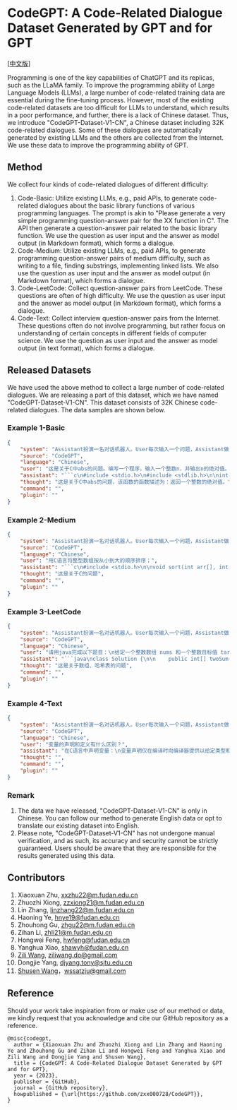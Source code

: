 # CodeGPT: A Code-Related Dialogue Dataset Generated by GPT and for GPT

[[中文版](README.md)]

Programming is one of the key capabilities of ChatGPT and its replicas, such as the LLaMA family. To improve the programming ability of Large Language Models (LLMs), a large number of code-related training data are essential during the fine-tuning process. However, most of the existing code-related datasets are too difficult for LLMs to understand, which results in a poor performance, and further, there is a lack of Chinese dataset. Thus, we introduce "CodeGPT-Dataset-V1-CN", a Chinese dataset including 32K code-related dialogues. Some of these dialogues are automatically generated by existing LLMs and the others are collected from the Internet. We use these data to improve the programming ability of GPT.

## Method

We collect four kinds of code-related dialogues of different difficulty: 

1. Code-Basic: Utilize existing LLMs, e.g., paid APIs, to generate code-related dialogues about the basic library functions of various programming languages. The prompt is akin to "Please generate a very simple programming question-answer pair for the XX function in C". The API then generate a question-answer pair related to the basic library function. We use the question as user input and the answer as model output (in Markdown format), which forms a dialogue.
2. Code-Medium: Utilize existing LLMs, e.g., paid APIs, to generate programming question-answer pairs of medium difficulty,  such as writing to a file, finding substrings, implementing linked lists. We also use the question as user input and the answer as model output (in Markdown format), which forms a dialogue.
3. Code-LeetCode: Collect question-answer pairs from LeetCode. These questions are often of high difficulty. We use the question as user input and the answer as model output (in Markdown format), which forms a dialogue.
4. Code-Text: Collect interview question-answer pairs from the Internet. These questions often do not involve programming, but rather focus on understanding of certain concepts in different fields of computer science. We use the question as user input and the answer as model output (in text format), which forms a dialogue.

## Released Datasets

We have used the above method to collect a large number of code-related dialogues. We are releasing a part of this dataset, which we have named "CodeGPT-Dataset-V1-CN". This dataset consists of 32K Chinese code-related dialogues. The data samples are shown below.

### Example 1-Basic

```json
{
    "system": "Assistant扮演一名对话机器人。User每次输入一个问题，Assistant做出相应回答。不使用任何插件。",
    "source": "CodeGPT",
    "language": "Chinese",
    "user": "这是关于C中abs的问题。编写一个程序，输入一个整数n，并输出n的绝对值。",
    "assistant": "```c\n#include <stdio.h>\n#include <stdlib.h>\n\nint main() {\n    int n;\n    scanf(\"%d\", &n);\n    printf(\"%d\", abs(n));\n    return 0;\n}\n```",
    "thought": "这是关于C中abs的问题，该函数的函数描述为：返回一个整数的绝对值。",
    "command": "",
    "plugin": ""
}
```

### Example 2-Medium

```json
{
    "system": "Assistant扮演一名对话机器人。User每次输入一个问题，Assistant做出相应回答。不使用任何插件。",
    "source": "CodeGPT",
    "language": "Chinese",
    "user": "用C语言将整型数组按从小到大的顺序排序；",
    "assistant": "```c\n#include <stdio.h>\n\nvoid sort(int arr[], int n) {\n   int i, j, temp;\n   for (i = 0; i < n - 1; i++) {\n      for (j = 0; j < n - i - 1; j++) {\n         if (arr[j] > arr[j + 1]) {\n            temp = arr[j];\n            arr[j] = arr[j + 1];\n            arr[j + 1] = temp;\n         }\n      }\n   }\n}\n\nint main() {\n   int arr[] = {5, 2, 8, 4, 7};\n   int n = sizeof(arr) / sizeof(int);\n\n   sort(arr, n);\n\n   for (int i = 0; i < n; i++) {\n      printf(\"%d \", arr[i]);\n   }\n\n   return 0;\n}\n```",
    "thought": "这是关于C的问题",
    "command": "",
    "plugin": ""
}
```

### Example 3-LeetCode

```json
{
    "system": "Assistant扮演一名对话机器人。User每次输入一个问题，Assistant做出相应回答。不使用任何插件。",
    "source": "CodeGPT",
    "language": "Chinese",
    "user": "请用java完成以下题目：\n给定一个整数数组 nums 和一个整数目标值 target，请你在该数组中找出 和为目标值 target  的那 两个 整数，并返回它们的数组下标。\n\n你可以假设每种输入只会对应一个答案。但是，数组中同一个元素在答案里不能重复出现。\n\n你可以按任意顺序返回答案。\n\n \n\n示例 1：\n\n\n输入：nums = [2,7,11,15], target = 9\n输出：[0,1]\n解释：因为 nums[0] + nums[1] == 9 ，返回 [0, 1] 。\n\n\n示例 2：\n\n\n输入：nums = [3,2,4], target = 6\n输出：[1,2]\n\n\n示例 3：\n\n\n输入：nums = [3,3], target = 6\n输出：[0,1]\n\n\n \n\n提示：\n\n\n\t2 <= nums.length <= 104\n\t-109 <= nums[i] <= 109\n\t-109 <= target <= 109\n\t只会存在一个有效答案\n\n\n \n\n进阶：你可以想出一个时间复杂度小于 O(n2) 的算法吗？\n",
    "assistant": "```java\nclass Solution {\n\n    public int[] twoSum(int[] nums, int target) {\n\n        Map<Integer, Integer> map = new HashMap<>();\n\n        for (int i = 0; i< nums.length; i++){\n\n            int complement = target - nums[i];\n\n            if (map.containsKey(complement)){\n\n                return new int[]{map.get(complement), i};\n\n            }\n\n            map.put(nums[i], i);\n\n        }\n\n        return new int[]{};\n\n    }\n\n    \n\n}\n\n```",
    "thought": "这是关于数组、哈希表的问题",
    "command": "",
    "plugin": ""
}
```

### Example 4-Text

```json
{
    "system": "Assistant扮演一名对话机器人。User每次输入一个问题，Assistant做出相应回答。不使用任何插件。",
    "source": "CodeGPT",
    "language": "Chinese",
    "user": "变量的声明和定义有什么区别？",
    "assistant": "在C语言中声明变量：\n变量声明仅在编译时向编译器提供以给定类型和名称存在的变量的确定性，以便编译器继续进行进一步编译，而不需要该变量的所有细节。 在 C 语言中，当我们声明一个变量时，我们只将信息提供给编译器，但没有为它保留内存。 它只是一个引用，通过它我们只向编译器保证这个变量可以定义在函数内部或函数外部。\n注意：我们可以多次声明一个变量，但只定义一次。\n例如：\nextern int data;\nextern int foo(int, int);\nint fun(int, char); // extern can be omitted for function declarations\nC语言中变量的定义：\n定义是为变量分配存储空间的动作。 换句话说，可以说变量定义是一种方式来说明编译器在哪里以及为变量创建多少存储通常定义和声明同时发生但不几乎同时发生。\nint data;\nint foo(int, int) { }\n注意：当定义变量时，无需声明它，反之亦然不适用。",
    "thought": "",
    "command": "",
    "plugin": ""
}
```

### Remark

1. The data we have released, "CodeGPT-Dataset-V1-CN" is only in Chinese. You can follow our method to generate English data or opt to translate our existing dataset into English.
2. Please note, "CodeGPT-Dataset-V1-CN" has not undergone manual verification, and as such, its accuracy and security cannot be strictly guaranteed. Users should be aware that they are responsible for the results generated using this data.

## Contributors

1. Xiaoxuan Zhu, xxzhu22@m.fudan.edu.cn
2. Zhuozhi Xiong, zzxiong21@m.fudan.edu.cn
3. Lin Zhang, linzhang22@m.fudan.edu.cn
4. Haoning Ye, hnye19@fudan.edu.cn
5. Zhouhong Gu, zhgu22@m.fudan.edu.cn
6. Zihan Li, zhli21@m.fudan.edu.cn
7. Hongwei Feng, hwfeng@fudan.edu.cn
8. Yanghua Xiao, shawyh@fudan.edu.cn
9. [Zili Wang](https://commencement.github.io/), ziliwang.do@gmail.com
10. Dongjie Yang, djyang.tony@sjtu.edu.cn
11. [Shusen Wang](http://wangshusen.github.io/)，wssatzju@gmail.com

## Reference

Should your work take inspiration from or make use of our method or data, we kindly request that you acknowledge and cite our GitHub repository as a reference.

```
@misc{codegpt,
  author = {Xiaoxuan Zhu and Zhuozhi Xiong and Lin Zhang and Haoning Ye and Zhouhong Gu and Zihan Li and Hongwei Feng and Yanghua Xiao and Zili Wang and Dongjie Yang and Shusen Wang},
  title = {CodeGPT: A Code-Related Dialogue Dataset Generated by GPT and for GPT},
  year = {2023},
  publisher = {GitHub},
  journal = {GitHub repository},
  howpublished = {\url{https://github.com/zxx000728/CodeGPT}},
}
```